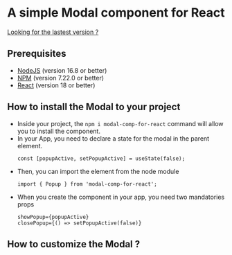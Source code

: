 # A simple Modal component for React

[Looking for the lastest version ?](https://github.com/canthom/react-modal-component)

## Prerequisites

- [NodeJS](https://nodejs.org/en/) (version 16.8 or better)
- [NPM](https://www.npmjs.com/) (version 7.22.0 or better)
- [React](https://fr.reactjs.org/) (version 18 or better)

## How to install the Modal to your project

- Inside your project, the `npm i modal-comp-for-react` command will allow you to install the component.
- In your App, you need to declare a state for the modal in the parent element.
  ```
  const [popupActive, setPopupActive] = useState(false);
  ```
- Then, you can import the element from the node module
  ```
  import { Popup } from 'modal-comp-for-react';
  ```
- When you create the <Popup /> component in your app, you need two mandatories props
  ```
  showPopup={popupActive}
  closePopup={() => setPopupActive(false)}
  ```

## How to customize the Modal ?
